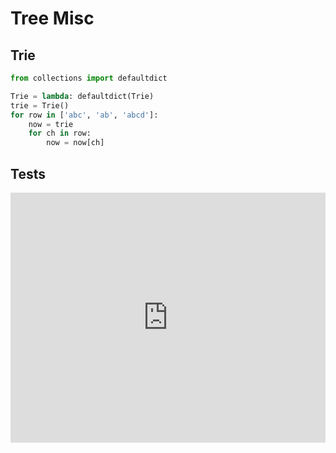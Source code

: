# Tree Misc

## Trie

```py
from collections import defaultdict

Trie = lambda: defaultdict(Trie)
trie = Trie()
for row in ['abc', 'ab', 'abcd']:
    now = trie
    for ch in row:
        now = now[ch]
```

## Tests

<iframe height="400px" width="100%" src="https://repl.it/@LucienZhang/tree-misc?lite=true" scrolling="no" frameborder="no" allowtransparency="true" allowfullscreen="true" sandbox="allow-forms allow-pointer-lock allow-popups allow-same-origin allow-scripts allow-modals"></iframe>
